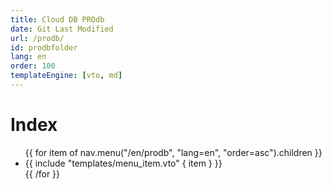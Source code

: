 ```yaml
---
title: Cloud DB PROdb
date: Git Last Modified
url: /prodb/
id: prodbfolder
lang: en
order: 100
templateEngine: [vto, md]
---
```


# Index
<ul class="menu">
  {{ for item of nav.menu("/en/prodb", "lang=en", "order=asc").children }}
    <li>
      {{ include "templates/menu_item.vto" { item } }}
    </li>
  {{ /for }}
</ul>

